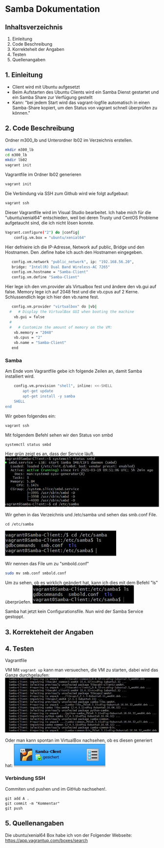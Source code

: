 # Samba Dokumentation 

## Inhaltsverzeichnis
1. Einleitung
2. Code Beschreibung
3. Korrekteheit der Angaben
4. Testen
5. Quellenangaben

## 1. Einleitung
- Client wird mit Ubuntu aufgesetzt
- Beim Aufstarten des Ubuntu Clients wird ein Samba Dienst gestartet und ein Samba Share zur Verfügung gestellt
- Kann: "bei jedem Start wird das vagrant-logfile automatisch in einen Samba-Share kopiert, um den Status von vagrant schnell überprüfen zu können."


## 2. Code Beschreibung

Ordner m300_lb und Unterordner lb02 im Verzeichnis erstellen. 
```bash Codiger Code ist hier gecoded
mkdir m300_lb
cd m300_lb
mkdir lb02
vagrant init
```

Vagrantfile im Ordner lb02 generieren
```bash Codiger Code ist hier gecoded
vagrant init
```

Die Verbindung via SSH zum Github wird wie folgt aufgebaut:
```bash Codiger Code ist hier gecoded
vagrant ssh
```

Dieser Vagrantfile wird im Visual Studio bearbeitet.
Ich habe mich für die "ubuntu/xenial64" entschieden, weil bei deren Trusty und CentOS Probleme aufgetaucht sind, die ich nicht lösen konnte.
```bash Codiger Code ist hier gecoded
Vagrant.configure("2") do |config|
    config.vm.box = "ubuntu/xenial64"
```

 Hier defnieire ich die IP-Adresse, Network auf public, Bridge und den Hostnamen. Den .define habe ich auch den Hostnamen eingegeben.
 ```bash Codiger Code ist hier gecoded
    config.vm.network "public_network", ip: "192.168.56.20", 
    bridge: "Intel(R) Dual Band Wireless-AC 7265"
    config.vm.hostname = "Samba-Client"
    config.vm.define "Samba-Client"
```

Hier lege ich den vm.provider als Virtualbox fest und ändere den vb.gui auf false. Memory lege ich auf 2048 fest und die vb.cpus auf 2 Kerne. Schlussendlich lege ich hier den vb.name fest.
```bash Codiger Code ist hier gecoded
   config.vm.provider "virtualbox" do |vb|
  #   # Display the VirtualBox GUI when booting the machine
    vb.gui = false
  #
  #   # Customize the amount of memory on the VM:
    vb.memory = "2048"
    vb.cpus = "2"
    vb.name = "Samba-Client"
   end
```

### Samba
Am Ende vom Vagrantfile gebe ich folgende Zeilen an, damit Samba installiert wird. 
```bash Codiger Code ist hier gecoded
    config.vm.provision "shell", inline: <<-SHELL
        apt-get update
        apt-get install -y samba
    SHELL
end
```

Wir geben folgendes ein:
```bash Codiger Code ist hier gecoded
vagrant ssh
```

Mit folgendem Befehl sehen wir den Status von smbd
```
systemctl status smbd
```
Hier grün zeigt es an, dass der Service läuft. 
![](Screenshot\Status_smbd.JPG) 

Wir gehen in das Verzeichnis und /etc/samba und sehen das smb.conf File. 
```
cd /etc/samba
```
![](Screenshot\smbconfig_file.JPG) 

Wir nennen das File um zu "smbold.conf"
```bash Codiger Code ist hier gecoded
sudo mv smb.conf smbold.conf
```
Um zu sehen, ob es wirklich geändert hat, kann ich dies mit dem Befehl "ls" überprüefen.
![](Screenshot\smbold.JPG) 

Samba hat jetzt kein Configurationsfile. Nun wird der Samba Service gestoppt. 





















## 3. Korrekteheit der Angaben

## 4. Testen
 
Vagrantfile

VM
Mit ```vagrant up```  kann man versuechen, die VM zu starten, dabei wird das Ganze durchgelaufen:
![](Screenshot\vagrant_up.JPG) 

Oder man kann spontan im VirtualBox nachsehen, ob es diesen generiert hat:
![](Screenshot\VM.JPG)

### Verbindung SSH
Commiten und pushen und im GitHub nachsehen!.
```
git add A . 
git commit -m "Kommentar"
git push
```
## 5. Quellenangaben

Die ubuntu/xenial64 Box habe ich von der Folgender Webseite:
https://app.vagrantup.com/boxes/search